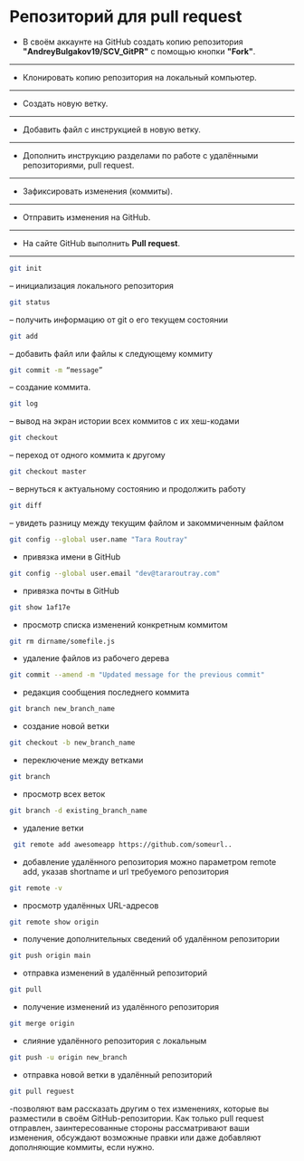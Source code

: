 # Репозиторий для **pull request**
* В своём аккаунте на GitHub создать копию репозитория **"AndreyBulgakov19/SCV_GitPR"** с помощью кнопки **"Fork"**.
---
* Клонировать копию репозитория на локальный компьютер.
---
* Создать новую ветку.
---
* Добавить файл с инструкцией в новую ветку.
---
* Дополнить инструкцию разделами по работе с удалёнными репозиториями, pull request.
---
* Зафиксировать изменения (коммиты).
---
* Отправить изменения на GitHub.
---
* На сайте GitHub выполнить **Pull request**.
---
 ```sh
 git init 
 ```
 – инициализация локального репозитория

 ```sh
 git status
 ``` 
 – получить информацию от git о его текущем состоянии

 ```sh
 git add
 ``` 
 – добавить файл или файлы к следующему коммиту

 ```sh
 git commit -m “message”
 ```
  – создание коммита.

 ```sh
 git log 
 ```
 – вывод на экран истории всех коммитов с их хеш-кодами

 ```sh
 git checkout
 ```
 – переход от одного коммита к другому

 ```sh
 git checkout master
 ```
  – вернуться к актуальному состоянию и продолжить работу

 ```sh
 git diff
 ```
  – увидеть разницу между текущим файлом и закоммиченным файлом

   ```sh
 git config --global user.name "Tara Routray"
 ```  
   - привязка имени в GitHub

 ```sh
 git config --global user.email "dev@tararoutray.com" 
 ```
 - привязка почты в GitHub

  ```sh
  git show 1af17e
  ``` 
  - просмотр списка изменений конкретным коммитом

  
  ```sh
  git rm dirname/somefile.js
  ```
  - удаление файлов из рабочего дерева  

  ```sh 
  git commit --amend -m "Updated message for the previous commit"
  ```
   - редакция сообщения последнего коммита 

  ```sh
  git branch new_branch_name 
  ```
  - создание новой ветки

  ```sh
  git checkout -b new_branch_name
  ```
  - переключение между ветками

  ```sh
  git branch 
  ```
  - просмотр всех веток

  ```sh
  git branch -d existing_branch_name
  ```
   - удаление ветки

  ```sh
   git remote add awesomeapp https://github.com/someurl..
   ```
    
- добавление  удалённого репозитория можно параметром remote add, указав shortname и url требуемого репозитория

```sh
git remote -v
```
 - просмотр удалённых URL-адресов

```sh
git remote show origin
```
 
- получение дополнительных сведений об удалённом репозитории

```sh
git push origin main
``` 
- отправка изменений в удалённый репозиторий

```sh 
git pull
 ```
 -  получение изменений из удалённого репозитория

```sh
git merge origin 
```
- слияние удалённого репозитория с локальным

```sh
git push -u origin new_branch
``` 
- отправка новой ветки в удалённый репозиторий

```sh
git pull reguest
```
-позволяют вам рассказать другим о тех изменениях, которые вы разместили в своём GitHub-репозитории. Как только pull request отправлен, заинтересованные стороны рассматривают ваши изменения, обсуждают возможные правки или даже добавляют дополняющие коммиты, если нужно.

